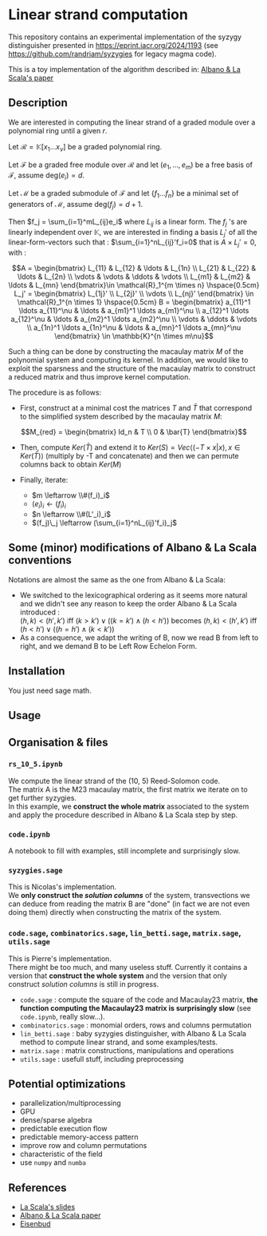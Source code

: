 # Linear strand computation

This repository contains an experimental implementation of the syzygy distinguisher presented in <https://eprint.iacr.org/2024/1193> (see <https://github.com/randriam/syzygies> for legacy magma code).

This is a toy implementation of the algorithm described in: [Albano & La Scala's paper](https://link.springer.com/article/10.1007/s002000000043)

## Description

We are interested in computing the linear strand of a graded module over a polynomial ring until a given $r$.

Let $\mathcal{R}=\mathbb{K}[x_1 \ldots x_{\nu}]$ be a graded polynomial ring.

Let $\mathcal{F}$ be a graded free module over $\mathcal{R}$ and let $(e_1, \dots, e_m)$ be a free basis of $\mathcal{F}$, assume $\mbox{deg}(e_i)=d$.

Let $\mathcal{M}$ be a graded submodule of $\mathcal{F}$ and let $\{f_1 \ldots f_n\}$ be a minimal set of generators of $\mathcal{M}$, assume $\mbox{deg}(f_j)=d+1$.

Then $f_j = \sum_{i=1}^mL_{ij}e_i$ where $L_{ij}$ is a linear form. The $f_j$ 's are linearly independent over $\mathbb{K}$, we are interested in finding a basis $L_j'$ of all the linear-form-vectors such that : $\sum_{i=1}^nL_{ij}'f_i=0$ that is $A\times L_j' = 0$, with :

```math
A = \begin{bmatrix}
L_{11} & L_{12} & \ldots & L_{1n} \\
L_{21} & L_{22} & \ldots & L_{2n} \\
\vdots & \vdots & \ddots & \vdots \\
L_{m1} & L_{m2} & \ldots & L_{mn}
\end{bmatrix}\in \mathcal{R}_1^{m \times n}

\hspace{0.5cm}

L_j' = \begin{bmatrix}
L_{1j}' \\
L_{2j}' \\
\vdots \\
L_{nj}'
\end{bmatrix} \in \mathcal{R}_1^{n \times 1}

\hspace{0.5cm}

B = \begin{bmatrix}
a_{11}^1 \ldots a_{11}^\nu & \ldots & a_{m1}^1 \ldots a_{m1}^\nu \\
a_{12}^1 \ldots a_{12}^\nu & \ldots & a_{m2}^1 \ldots a_{m2}^\nu \\
\vdots                     & \ddots & \vdots                     \\
a_{1n}^1 \ldots a_{1n}^\nu & \ldots & a_{mn}^1 \ldots a_{mn}^\nu
\end{bmatrix} \in \mathbb{K}^{n \times m\nu}
```

Such a thing can be done by constructing the macaulay matrix $M$ of the polynomial system and computing its kernel. In addition, we would like to exploit the sparsness and the structure of the macaulay matrix to construct a reduced matrix and thus improve kernel computation.

The procedure is as follows:

- First, construct at a minimal cost the matrices $T$ and $\bar{T}$ that correspond to the simplified system described by the macaulay matrix $M$:

```math
M_{red} = \begin{bmatrix}
Id_n & T \\
0 & \bar{T}
\end{bmatrix}
```

- Then, compute $Ker(\bar{T})$ and extend it to $Ker(S) = Vec \left< (-T\times x | x), x \in Ker(\bar{T}) \right>$ (multiply by -T and concatenate) and then we can permute columns back to obtain $Ker(M)$

- Finally, iterate:
  - $m \leftarrow \\#(f_i)_i$
  - $(e_i)_i \leftarrow (f_i)_i$
  - $n \leftarrow \\#(L'_i)_i$
  - $(f_j)\_j \leftarrow (\sum_{i=1}^nL_{ij}'f_i)_j$

## Some (minor) modifications of Albano & La Scala conventions

Notations are almost the same as the one from Albano & La Scala:

- We switched to the lexicographical ordering as it seems more natural and we didn't see any reason to keep the order Albano & La Scala introduced :  
   $(h, k) < (h' , k' )$ iff $(k > k')\lor\left((k = k') \land (h < h')\right)$ becomes $(h, k) < (h' , k' )$ iff $(h < h')\lor\left((h = h') \land (k < k')\right)$
- As a consequence, we adapt the writing of B, now we read B from left to right, and we demand B to be Left Row Echelon Form.

## Installation

You just need sage math.

## Usage

## Organisation & files

### `rs_10_5.ipynb`

We compute the linear strand of the (10, 5) Reed-Solomon code.  
The matrix A is the M23 macaulay matrix, the first matrix we iterate on to get further syzygies.  
In this example, we **construct the whole matrix** associated to the system and apply the procedure described in Albano & La Scala step by step.

### `code.ipynb`

A notebook to fill with examples, still incomplete and surprisingly slow.

### `syzygies.sage`

This is Nicolas's implementation.  
We **only construct the *solution columns*** of the system, transvections we can deduce from reading the matrix B are "done" (in fact we are not even doing them) directly when constructing the matrix of the system.

### `code.sage`, `combinatorics.sage`, `lin_betti.sage`, `matrix.sage`, `utils.sage`

This is Pierre's implementation.  
There might be too much, and many useless stuff.
Currently it contains a version that **construct the whole system** and the version that only construct *solution columns* is still in progress.

- `code.sage` : compute the square of the code and Macaulay23 matrix, **the function computing the Macaulay23 matrix is surprisingly slow** (see `code.ipynb`, really slow...).
- `combinatorics.sage` : monomial orders, rows and columns permutation
- `lin_betti.sage` : baby syzygies distinguisher, with Albano & La Scala method to compute linear strand, and some examples/tests.
- `matrix.sage` : matrix constructions, manipulations and operations
- `utils.sage` : usefull stuff, including preprocessing

## Potential optimizations

- parallelization/multiprocessing
- GPU
- dense/sparse algebra
- predictable execution flow
- predictable memory-access pattern
- improve row and column permutations
- characteristic of the field
- use `numpy` and `numba`

## References

- [La Scala's slides](https://www.math.rwth-aachen.de/~Viktor.Levandovskyy/filez/semcalg0910/lascala_resolution.pdf)
- [Albano & La Scala paper](https://link.springer.com/article/10.1007/s002000000043)
- [Eisenbud](https://www-users.cse.umn.edu/~reiner/REU/REU2019notes/2005_Book_TheGeometryOfSyzygies.pdf)
